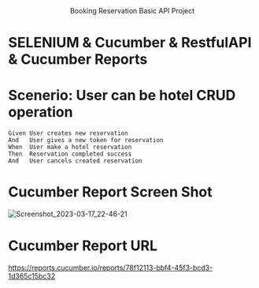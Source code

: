 <div align="center">
 Booking Reservation Basic API Project
</div>

# SELENIUM & Cucumber & RestfulAPI & Cucumber Reports

# Scenerio: User can be hotel CRUD operation 
    Given User creates new reservation
    And   User gives a new token for reservation
    When  User make a hotel reservation
    Then  Reservation completed success
    And   User cancels created reservation

# Cucumber Report Screen Shot
![Screenshot_2023-03-17_22-46-21](https://user-images.githubusercontent.com/89300182/226065743-4ee0575d-d7f3-4c09-b0a1-0301bc20d299.png)

# Cucumber Report URL
https://reports.cucumber.io/reports/78f12113-bbf4-45f3-bcd3-1d365c15bc32






